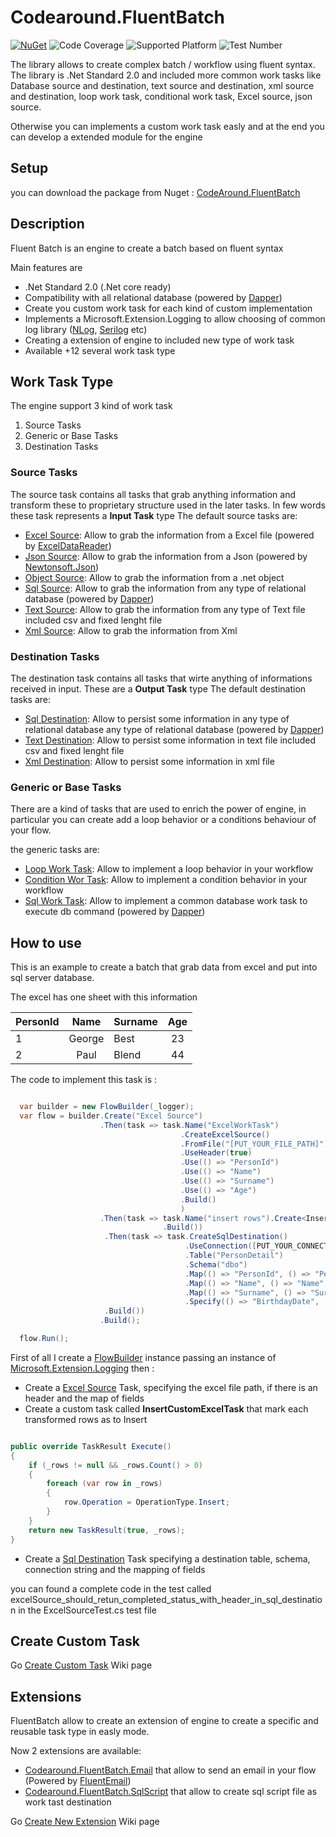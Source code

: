 # Codearound.FluentBatch

[![NuGet](https://img.shields.io/badge/nuget-v1.0.3-blue)](https://www.nuget.org/packages/CodeAround.FluentBatch/) ![Code Coverage](https://img.shields.io/badge/Code%20Coverage-92%25-green) ![Supported Platform](https://img.shields.io/badge/Supported%20Platform-.net%20Standard%202.0-yellow) ![Test Number](https://img.shields.io/badge/Test%20Number-%23109-red)

The library allows to create complex batch / workflow using fluent syntax. The library is .Net Standard 2.0 and included more common work tasks like Database source and destination, text source and destination, xml source and destination, loop work task, conditional work task, Excel source, json source. 

Otherwise you can implements a custom work task easly and at the end you can develop a extended module for the engine

## Setup

you can download the package from Nuget : [CodeAround.FluentBatch](https://www.nuget.org/packages/CodeAround.FluentBatch/) 

## Description

Fluent Batch is an engine to create a batch based on fluent syntax

Main features are
- .Net Standard 2.0 (.Net core ready)
- Compatibility with all relational database (powered by [Dapper](https://www.nuget.org/packages/Dapper/))
- Create you custom work task for each kind of custom implementation
- Implements a Microsoft.Extension.Logging to allow choosing of common log library ([NLog](https://www.nuget.org/packages/Nlog/), [Serilog](https://www.nuget.org/packages/Serilog/) etc)
- Creating a extension of engine to included new type of work task
- Available +12 several work task type

## Work Task Type

The engine support 3 kind of work task
1) Source Tasks
2) Generic or Base Tasks
3) Destination Tasks

### Source Tasks
The source task contains all tasks that grab anything information and transform these to proprietary structure used in the later tasks. In few words these task represents a **Input Task** type
The default source tasks are:

- [Excel Source](https://github.com/Codearound/FluentBatch/wiki/Excel-Source): Allow to grab the information from a Excel file (powered by [ExcelDataReader](https://www.nuget.org/packages/ExcelDataReader/))
- [Json Source](https://github.com/Codearound/FluentBatch/wiki/Json-Source): Allow to grab the information from a Json (powered by [Newtonsoft.Json](https://www.nuget.org/packages/Newtonsoft.Json/))
- [Object Source](https://github.com/Codearound/FluentBatch/wiki/Object-Source): Allow to grab the information from a .net object
- [Sql Source](https://github.com/Codearound/FluentBatch/wiki/Sql-Source): Allow to grab the information from any type of relational database (powered by [Dapper](https://www.nuget.org/packages/Dapper/))
- [Text Source](https://github.com/Codearound/FluentBatch/wiki/Text-Source): Allow to grab the information from any type of Text file included csv and fixed lenght file
- [Xml Source](https://github.com/Codearound/FluentBatch/wiki/Xml-Source): Allow to grab the information from Xml

### Destination Tasks
The destination task contains all tasks that wirte anything of informations received in input. These are a **Output Task** type
The default destination tasks are:

- [Sql Destination](https://github.com/Codearound/FluentBatch/wiki/Sql-Destination): Allow to persist some information in any type of relational database any type of relational database (powered by [Dapper](https://www.nuget.org/packages/Dapper/))
- [Text Destination](https://github.com/Codearound/FluentBatch/wiki/Text-Destination): Allow to persist some information in text file included csv and fixed lenght file
- [Xml Destination](https://github.com/Codearound/FluentBatch/wiki/Xml-Destination): Allow to persist some information in xml file

### Generic or Base Tasks
There are a kind of tasks that are used to enrich the power of engine, in particular you can create add a loop behavior or a conditions behaviour of your flow.

the generic tasks are:

- [Loop Work Task](https://github.com/Codearound/FluentBatch/wiki/Loop-Task): Allow to implement a loop behavior in your workflow
- [Condition Wor Task](https://github.com/Codearound/FluentBatch/wiki/Condition-Task): Allow to implement a condition behavior in your workflow
- [Sql Work Task](https://github.com/Codearound/FluentBatch/wiki/Sql-Task): Allow to implement a common database work task to execute db command (powered by [Dapper](https://www.nuget.org/packages/Dapper/))


## How to use

This is an example to create a batch that grab data from excel and put into sql server database.

The excel has one sheet with this information

|PersonId|Name|Surname|Age|
| ------------------- | :------------------: | ------------------- | :------------------: |
|1|George|Best|23|
|2|Paul|Blend|44|

The code to implement this task is :

```csharp

  var builder = new FlowBuilder(_logger);
  var flow = builder.Create("Excel Source")
                    .Then(task => task.Name("ExcelWorkTask")
                                      .CreateExcelSource()
                                      .FromFile("[PUT_YOUR_FILE_PATH]")
                                      .UseHeader(true)
                                      .Use(() => "PersonId")
                                      .Use(() => "Name")
                                      .Use(() => "Surname")
                                      .Use(() => "Age")
                                      .Build()
                                      )
                    .Then(task => task.Name("insert rows").Create<InsertCustomExcelTask>()
                                  .Build())
                     .Then(task => task.CreateSqlDestination()
                                       .UseConnection([PUT_YOUR_CONNECTION_STRING])
                                       .Table("PersonDetail")
                                       .Schema("dbo")
                                       .Map(() => "PersonId", () => "PersonId", true)
                                       .Map(() => "Name", () => "Name", false)
                                       .Map(() => "Surname", () => "Surname", false)
                                       .Specify(() => "BirthdayDate", () => DateTime.Now)
                     .Build())
                    .Build();

  flow.Run();
```

First of all I create a [FlowBuilder](https://github.com/Codearound/FluentBatch/wiki/Flow-Builder) instance passing an instance of [Microsoft.Extension.Logging](https://github.com/Codearound/FluentBatch/wiki/Logging) then :
- Create a [Excel Source](https://github.com/Codearound/FluentBatch/wiki/Excel-Source) Task, specifying the excel file path, if there is an header and the map of fields 
- Create a custom task called **InsertCustomExcelTask** that mark each transformed rows as to Insert

```csharp

public override TaskResult Execute()
{
    if (_rows != null && _rows.Count() > 0)
    {
        foreach (var row in _rows)
        {
            row.Operation = OperationType.Insert;
        }
    }
    return new TaskResult(true, _rows);
}

```
- Create a [Sql Destination](https://github.com/Codearound/FluentBatch/wiki/Sql-Destination) Task specifying a destination table, schema, connection string and the mapping of fields

you can found a complete code in the test called excelSource_should_retun_completed_status_with_header_in_sql_destination in the ExcelSourceTest.cs test file

## Create Custom Task

Go [Create Custom Task](https://github.com/Codearound/FluentBatch/wiki/Create-New-Custom-Task) Wiki page

## Extensions

FluentBatch allow to create an extension of engine to create a specific and reusable task type in easly mode. 

Now 2 extensions are available:
- [Codearound.FluentBatch.Email](https://www.nuget.org/packages/Codearound.FluentBatch.Email/) that allow to send an email in your flow (Powered by [FluentEmail](https://www.nuget.org/packages/FluentEmail.Core/)) 
- [Codearound.FluentBatch.SqlScript](https://www.nuget.org/packages/Codearound.FluentBatch.SqlScript/) that allow to create sql script file as work tast destination

Go [Create New Extension](https://github.com/Codearound/FluentBatch/wiki/Create-New-Extension) Wiki page
